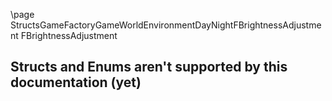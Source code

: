 \page StructsGameFactoryGameWorldEnvironmentDayNightFBrightnessAdjustment FBrightnessAdjustment
## Structs and Enums aren't supported by this documentation (yet)
